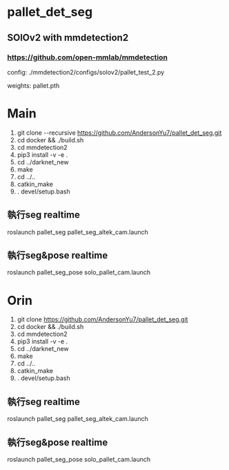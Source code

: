 # pallet_det_seg
## SOlOv2 with mmdetection2
### https://github.com/open-mmlab/mmdetection

config: ./mmdetection2/configs/solov2/pallet_test_2.py

weights: pallet.pth

# Main
1. git clone --recursive https://github.com/AndersonYu7/pallet_det_seg.git
2. cd docker && ./build.sh
3. cd mmdetection2
4. pip3 install -v -e .
5. cd ../darknet_new
6. make
7. cd ../..
8. catkin_make
9. . devel/setup.bash

## 執行seg realtime
roslaunch pallet_seg pallet_seg_altek_cam.launch

## 執行seg&pose realtime
roslaunch pallet_seg_pose solo_pallet_cam.launch

# Orin
1. git clone https://github.com/AndersonYu7/pallet_det_seg.git
2. cd docker && ./build.sh
3. cd mmdetection2
4. pip3 install -v -e .
5. cd ../darknet_new
6. make
7. cd ../..
8. catkin_make
9. . devel/setup.bash

## 執行seg realtime
roslaunch pallet_seg pallet_seg_altek_cam.launch

## 執行seg&pose realtime
roslaunch pallet_seg_pose solo_pallet_cam.launch
